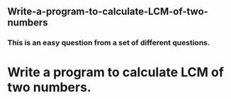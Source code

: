 ## Write-a-program-to-calculate-LCM-of-two-numbers
### This is an easy question from a set of different questions.
# Write a program to calculate LCM of two numbers.
